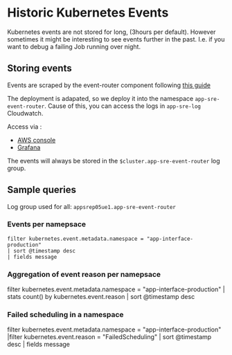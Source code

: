 # Historic Kubernetes Events

Kubernetes events are not stored for long, (3hours per default). However sometimes it might be interesting to see events further in the past. I.e. if you want to debug a failing Job running over night. 

## Storing events

Events are scraped by the event-router component following [this guide](https://access.redhat.com/documentation/en-us/openshift_container_platform/4.12/html/logging/cluster-logging-eventrouter)

The deployment is adapated, so we deploy it into the namespace `app-sre-event-router`. Cause of this, you can access the logs in `app-sre-log` Cloudwatch.

Access via :

* [AWS console](https://744086762512.signin.aws.amazon.com/console)
* [Grafana](https://grafana.app-sre.devshift.net/)

The events will always be stored in the `$cluster.app-sre-event-router` log group.

## Sample queries

Log group used for all: `appsrep05ue1.app-sre-event-router`

### Events per namepsace

```
filter kubernetes.event.metadata.namespace = "app-interface-production"
| sort @timestamp desc
| fields message
```

### Aggregation of event reason per namepsace

filter kubernetes.event.metadata.namespace = "app-interface-production"
| stats count() by kubernetes.event.reason
| sort @timestamp desc 

### Failed scheduling in a namespace

filter kubernetes.event.metadata.namespace = "app-interface-production"
|filter kubernetes.event.reason = "FailedScheduling"
| sort @timestamp desc
| fields message
